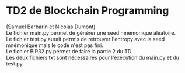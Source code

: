# TD2 de Blockchain Programming
(Samuel Barbarin et Nicolas Dumont)                                                                
Le fichier main.py permet de générer une seed mnémonique aléatoire.                                               
Le fichier test.py aurait permis de retrouver l'entropy avec la seed mnémonique mais le code n'est pas fini.                                                 
Le fichier BIP32.py permet de faire la partie 2 du TD.                                                                                             
Les deux fichiers txt sont nécessaires pour l'exécution du main.py et du test.py.
